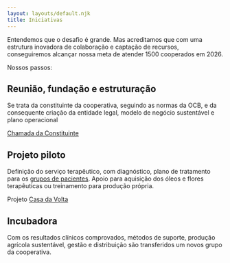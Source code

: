 ```yaml
---
layout: layouts/default.njk
title: Iniciativas
---
```

Entendemos que o desafio é grande. Mas acreditamos que com uma estrutura inovadora de colaboração e captação de recursos, conseguiremos alcançar nossa meta de atender 1500 cooperados em 2026. 

Nossos passos: 

## Reunião, fundação e estruturação
Se trata da constituinte da cooperativa, seguindo as normas da OCB, e da consequente criação da entidade legal, modelo de negócio sustentável e plano operacional
 
[Chamada da Constituinte](#) 

## Projeto piloto
Definição do serviço terapêutico, com diagnóstico, plano de tratamento para os [grupos de pacientes](#). Apoio para aquisição dos óleos e flores terapêuticas ou treinamento para produção própria. 

Projeto [Casa da Volta](#) 

## Incubadora 
Com os resultados clínicos comprovados, métodos de suporte, produção agrícola sustentável, gestão e distribuição são transferidos um novos grupo da cooperativa.  




